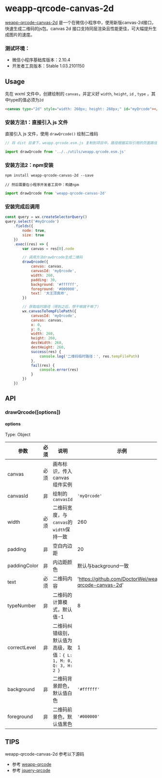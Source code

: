 # weapp-qrcode-canvas-2d

 [weapp-qrcode-canvas-2d](https://github.com/DoctorWei/weapp-qrcode-canvas-2d) 是一个在微信小程序中，使用新版canvas-2d接口，快速生成二维码的js包。canvas 2d 接口支持同层渲染且性能更佳，可大幅提升生成图片的速度。

### 测试环境：
- 微信小程序基础库版本：2.10.4
- 开发者工具版本：Stable 1.03.2101150

## Usage

先在 wxml 文件中，创建绘制的 `canvas`，并定义好 `width`, `height`, `id` , `type` ，其中type的值必须为`2d`

```html
<canvas type="2d" style="width: 260px; height: 260px;" id="myQrcode"></canvas>
```

### 安装方法1：直接引入 js 文件
直接引入 js 文件，使用 `drawQrcode()` 绘制二维码

```js
// 将 dist 目录下，weapp.qrcode.esm.js 复制到项目中。路径根据实际引用的页面路径自行改变

import drawQrcode from '../../utils/weapp.qrcode.esm.js'
```

### 安装方法2：npm安装


```
npm install weapp-qrcode-canvas-2d --save

// 然后需要在小程序开发者工具中：构建npm
```


```js
import drawQrcode from 'weapp-qrcode-canvas-2d'
```
### 安装完成后调用

```js
const query = wx.createSelectorQuery()
query.select('#myQrcode')
    .fields({
        node: true,
        size: true
    })
    .exec((res) => {
        var canvas = res[0].node

        // 调用方法drawQrcode生成二维码
        drawQrcode({
            canvas: canvas,
            canvasId: 'myQrcode',
            width: 260,
            padding: 30,
            background: '#ffffff',
            foreground: '#000000',
            text: '大王顶真帅',
        })

        // 获取临时路径（得到之后，想干嘛就干嘛了）
        wx.canvasToTempFilePath({
            canvasId: 'myQrcode',
            canvas: canvas,
            x: 0,
            y: 0,
            width: 260,
            height: 260,
            destWidth: 260,
            destHeight: 260,
            success(res) {
                console.log('二维码临时路径：', res.tempFilePath)
            },
            fail(res) {
                console.error(res)
            }
        })
    })
```


## API

### drawQrcode([options])

#### options

Type: Object

| 参数 | 必须 | 说明 | 示例|
| ------ | ------ | ------ | ------ |
| canvas | 必须 | 画布标识，传入 canvas 组件实例 |  |
| canvasId | 非 | 绘制的`canvasId` | `'myQrcode'` |
| width | 必须 | 二维码宽度，与`canvas`的`width`保持一致 | 260 |
| padding | 非 | 空白内边距 | 20 |
| paddingColor | 非 | 内边距颜色 | 默认与background一致 |
| text | 必须 | 二维码内容 | 'https://github.com/DoctorWei/weapp-qrcode-canvas-2d' |
| typeNumber | 非| 二维码的计算模式，默认值-1 | 8 |
| correctLevel | 非| 二维码纠错级别，默认值为高级，取值：`{ L: 1, M: 0, Q: 3, H: 2 }` | 1 |
| background | 非 | 二维码背景颜色，默认值白色 | `'#ffffff'` |
| foreground | 非 | 二维码前景色，默认值黑色 | `'#000000'` |

## TIPS

weapp-qrcode-canvas-2d 参考以下源码

- 参考 [weapp-qrcode](https://github.com/yingye/weapp-qrcode)
- 参考 [jquery-qrcode](https://github.com/jeromeetienne/jquery-qrcode)